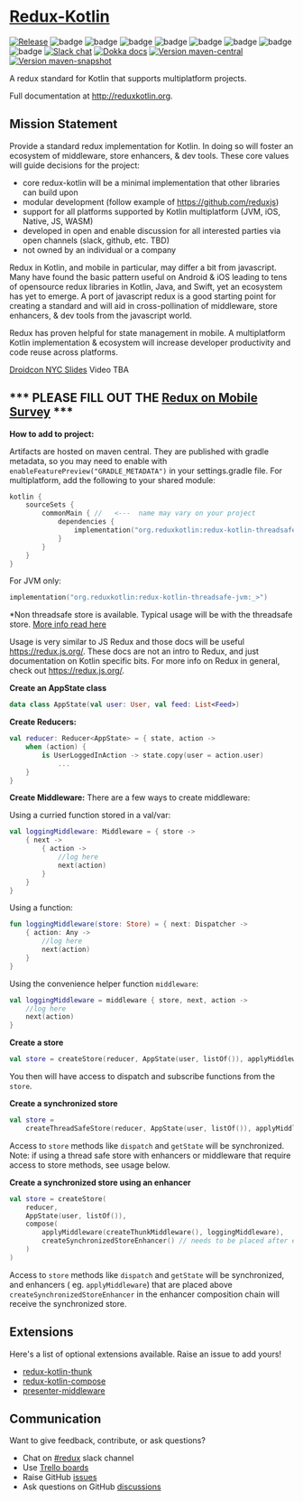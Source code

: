 # [Redux-Kotlin](https://reduxkotlin.org)

[![Release](https://github.com/reduxkotlin/redux-kotlin/actions/workflows/release.yml/badge.svg)](https://github.com/reduxkotlin/redux-kotlin/actions/workflows/release.yml)
![badge][badge-android]
![badge][badge-ios]
![badge][badge-native]
![badge][badge-js]
![badge][badge-jvm]
![badge][badge-linux]
![badge][badge-windows]
![badge][badge-mac]
[![Slack chat](https://img.shields.io/badge/kotlinlang-%23redux-green?logo=slack&style=flat-square)][slack]
[![Dokka docs](https://img.shields.io/badge/docs-dokka-orange?style=flat-square&logo=kotlin)](http://reduxkotlin.github.io/redux-kotlin)
[![Version maven-central](https://img.shields.io/maven-central/v/org.reduxkotlin/redux-kotlin?logo=apache-maven&style=flat-square)](https://mvnrepository.com/artifact/org.reduxkotlin/redux-kotlin/latest)
[![Version maven-snapshot](https://img.shields.io/maven-metadata/v?metadataUrl=https%3A%2F%2Foss.sonatype.org%2Fcontent%2Frepositories%2Fsnapshots%2Forg%2Freduxkotlin%2Fredux-kotlin%2Fmaven-metadata.xml&logo=apache-maven&label=maven-snapshot&style=flat-square)](https://oss.sonatype.org/content/repositories/snapshots/org/reduxkotlin/redux-kotlin/)

A redux standard for Kotlin that supports multiplatform projects.

Full documentation at http://reduxkotlin.org.

## Mission Statement

Provide a standard redux implementation for Kotlin. In doing so will foster an ecosystem of
middleware, store
enhancers, & dev tools. These core values will guide decisions for the project:

* core redux-kotlin will be a minimal implementation that other libraries can build upon
* modular development (follow example of https://github.com/reduxjs)
* support for all platforms supported by Kotlin multiplatform (JVM, iOS, Native, JS, WASM)
* developed in open and enable discussion for all interested parties via open channels (slack,
  github, etc. TBD)
* not owned by an individual or a company

Redux in Kotlin, and mobile in particular, may differ a bit from javascript. Many have found the
basic pattern useful
on Android & iOS leading to tens of opensource redux libraries in Kotlin, Java, and Swift, yet an
ecosystem has yet to
emerge. A port of javascript redux is a good starting point for creating a standard and will aid in
cross-pollination of
middleware, store enhancers, & dev tools from the javascript world.

Redux has proven helpful for state management in mobile. A multiplatform Kotlin implementation &
ecosystem will increase
developer productivity and code reuse across platforms.

[Droidcon NYC Slides](https://www.slideshare.net/PatrickJackson14/reduxkotlinorg-droidcon-nyc-2019)
Video TBA

## *** PLEASE FILL OUT THE [Redux on Mobile Survey](https://docs.google.com/forms/d/e/1FAIpQLScEQ9zGndU48AUeGKR6PPE13IqhIFmTL570wDodQUEilhwMzw/viewform?usp=sf_link) ***

__How to add to project:__

Artifacts are hosted on maven central. They are published with gradle metadata, so you may need to
enable
with `enableFeaturePreview("GRADLE_METADATA")` in your settings.gradle file. For multiplatform, add
the following to
your shared module:

```kotlin
kotlin {
    sourceSets {
        commonMain { //   <---  name may vary on your project
            dependencies {
                implementation("org.reduxkotlin:redux-kotlin-threadsafe:_")
            }
        }
    }
}
```

For JVM only:

```kotlin
implementation("org.reduxkotlin:redux-kotlin-threadsafe-jvm:_>")
```

*Non threadsafe store is available. Typical usage will be with the threadsafe
store. [More info read here](https://www.reduxkotlin.org/introduction/getting-started)

Usage is very similar to JS Redux and those docs will be useful https://redux.js.org/. These docs
are not an intro to
Redux, and just documentation on Kotlin specific bits. For more info on Redux in general, check
out https://redux.js.org/.

__Create an AppState class__

```kotlin
data class AppState(val user: User, val feed: List<Feed>)
```

__Create Reducers:__

```kotlin
val reducer: Reducer<AppState> = { state, action ->
    when (action) {
        is UserLoggedInAction -> state.copy(user = action.user)
            ...
    }
}
```

__Create Middleware:__
There are a few ways to create middleware:

Using a curried function stored in a val/var:

```kotlin
val loggingMiddleware: Middleware = { store ->
    { next ->
        { action ->
            //log here
            next(action)
        }
    }
}
```

Using a function:

```kotlin
fun loggingMiddleware(store: Store) = { next: Dispatcher ->
    { action: Any ->
        //log here
        next(action)
    }
}
```

Using the convenience helper function `middleware`:

```kotlin
val loggingMiddleware = middleware { store, next, action ->
    //log here
    next(action)
}
```

__Create a store__

```kotlin
val store = createStore(reducer, AppState(user, listOf()), applyMiddleware(loggingMiddleware))
```

You then will have access to dispatch and subscribe functions from the `store`.

__Create a synchronized store__

```kotlin
val store =
    createThreadSafeStore(reducer, AppState(user, listOf()), applyMiddleware(loggingMiddleware))
```

Access to `store` methods like `dispatch` and `getState` will be synchronized. Note: if using a
thread safe store with enhancers or middleware that require access to store methods, see usage
below.

__Create a synchronized store using an enhancer__

```kotlin
val store = createStore(
    reducer,
    AppState(user, listOf()),
    compose(
        applyMiddleware(createThunkMiddleware(), loggingMiddleware),
        createSynchronizedStoreEnhancer() // needs to be placed after enhancers that requires synchronized store methods
    )
)
```

Access to `store` methods like `dispatch` and `getState` will be synchronized, and enhancers (
eg. `applyMiddleware`) that are placed above `createSynchronizedStoreEnhancer` in the enhancer
composition chain will receive the synchronized store.

## Extensions

Here's a list of optional extensions available. Raise an issue to add yours!

- [redux-kotlin-thunk](https://github.com/reduxkotlin/redux-kotlin-thunk)
- [redux-kotlin-compose](https://github.com/reduxkotlin/redux-kotlin-compose)
- [presenter-middleware](https://github.com/reduxkotlin/presenter-middleware)

## Communication

Want to give feedback, contribute, or ask questions?

- Chat on [#redux][slack] slack channel
- Use [Trello boards](https://trello.com/reduxkotlinorg)
- Raise GitHub [issues](https://github.com/reduxkotlin/redux-kotlin/issues)
- Ask questions on
  GitHub [discussions](https://github.com/reduxkotlin/redux-kotlin/discussions/categories/q-a)

[badge-android]: http://img.shields.io/badge/platform-android-brightgreen.svg?style=flat

[badge-ios]: http://img.shields.io/badge/platform-ios-brightgreen.svg?style=flat

[badge-native]: http://img.shields.io/badge/platform-native-lightgrey.svg?style=flat

[badge-js]: http://img.shields.io/badge/platform-js-yellow.svg?style=flat

[badge-jvm]: http://img.shields.io/badge/platform-jvm-orange.svg?style=flat

[badge-linux]: http://img.shields.io/badge/platform-linux-important.svg?style=flat

[badge-windows]: http://img.shields.io/badge/platform-windows-informational.svg?style=flat

[badge-mac]: http://img.shields.io/badge/platform-macos-lightgrey.svg?style=flat

[slack]: https://kotlinlang.slack.com/archives/C8A8G5F9Q
